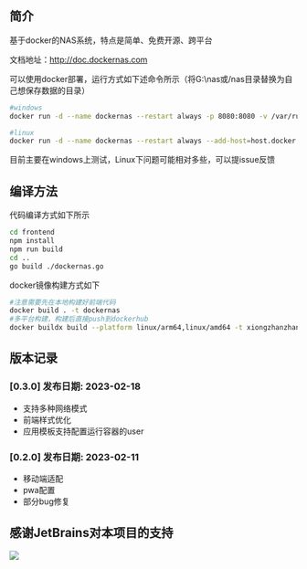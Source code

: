 ## 简介
基于docker的NAS系统，特点是简单、免费开源、跨平台

文档地址：http://doc.dockernas.com

可以使用docker部署，运行方式如下述命令所示（将G:\nas或/nas目录替换为自己想保存数据的目录）
```sh
#windows
docker run -d --name dockernas --restart always -p 8080:8080 -v /var/run/docker.sock:/var/run/docker.sock -v G:\nas:/home/dockernas/data xiongzhanzhang/dockernas

#linux 
docker run -d --name dockernas --restart always --add-host=host.docker.internal:host-gateway -p 8080:8080 -v /var/run/docker.sock:/var/run/docker.sock -v /nas:/home/dockernas/data xiongzhanzhang/dockernas
```

目前主要在windows上测试，Linux下问题可能相对多些，可以提issue反馈

## 编译方法
代码编译方式如下所示
```sh
cd frontend 
npm install
npm run build
cd ..
go build ./dockernas.go
```
docker镜像构建方式如下
```sh
#注意需要先在本地构建好前端代码
docker build . -t dockernas
#多平台构建，构建后直接push到dockerhub
docker buildx build --platform linux/arm64,linux/amd64 -t xiongzhanzhang/dockernas:latest . --push
```

## 版本记录
### [0.3.0] 发布日期: 2023-02-18
- 支持多种网络模式
- 前端样式优化
- 应用模板支持配置运行容器的user
### [0.2.0] 发布日期: 2023-02-11
- 移动端适配
- pwa配置
- 部分bug修复

## 感谢JetBrains对本项目的支持
<img src="https://resources.jetbrains.com/storage/products/company/brand/logos/jb_beam.svg">
